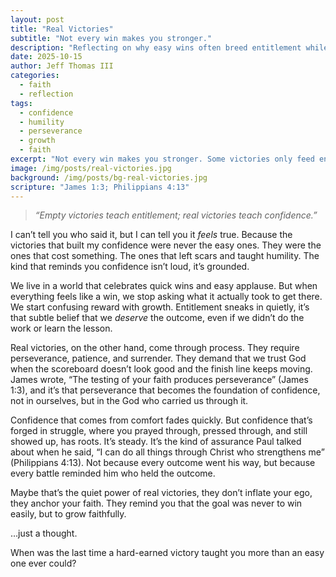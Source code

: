 ```yaml
---
layout: post
title: "Real Victories"
subtitle: "Not every win makes you stronger."
description: "Reflecting on why easy wins often breed entitlement while hard-fought victories build real confidence rooted in faith."
date: 2025-10-15
author: Jeff Thomas III
categories:
  - faith
  - reflection
tags:
  - confidence
  - humility
  - perseverance
  - growth
  - faith
excerpt: "Not every win makes you stronger. Some victories only feed entitlement, while others deepen your confidence in God."
image: /img/posts/real-victories.jpg
background: /img/posts/bg-real-victories.jpg
scripture: "James 1:3; Philippians 4:13"
---
```


> *“Empty victories teach entitlement; real victories teach confidence.”*

I can’t tell you who said it, but I can tell you it *feels* true. Because the victories that built my confidence were never the easy ones. They were the ones that cost something. The ones that left scars and taught humility. The kind that reminds you confidence isn’t loud, it’s grounded.  

We live in a world that celebrates quick wins and easy applause. But when everything feels like a win, we stop asking what it actually took to get there. We start confusing reward with growth. Entitlement sneaks in quietly, it’s that subtle belief that we *deserve* the outcome, even if we didn’t do the work or learn the lesson.  

Real victories, on the other hand, come through process. They require perseverance, patience, and surrender. They demand that we trust God when the scoreboard doesn’t look good and the finish line keeps moving. James wrote, “The testing of your faith produces perseverance” (James 1:3), and it’s that perseverance that becomes the foundation of confidence, not in ourselves, but in the God who carried us through it.  

Confidence that comes from comfort fades quickly. But confidence that’s forged in struggle, where you prayed through, pressed through, and still showed up, has roots. It’s steady. It’s the kind of assurance Paul talked about when he said, “I can do all things through Christ who strengthens me” (Philippians 4:13). Not because every outcome went his way, but because every battle reminded him who held the outcome.  

Maybe that’s the quiet power of real victories, they don’t inflate your ego, they anchor your faith. They remind you that the goal was never to win easily, but to grow faithfully.  

…just a thought.  

When was the last time a hard-earned victory taught you more than an easy one ever could?

<!--stackedit_data:
eyJoaXN0b3J5IjpbLTYxNTAxMTY1MSwtMjA5NDQwNTI4NywtMT
Q5MTI5MjgzMF19
-->